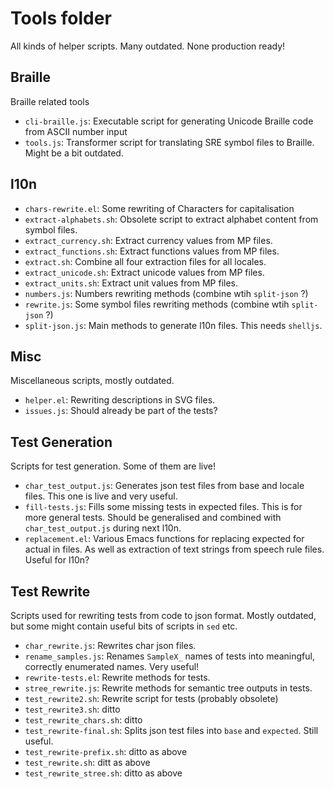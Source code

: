 # Tools folder

All kinds of helper scripts. Many outdated. None production ready!

## Braille

Braille related tools

* `cli-braille.js`: Executable script for generating Unicode Braille code from
  ASCII number input
* `tools.js`: Transformer script for translating SRE symbol files to
  Braille. Might be a bit outdated.


## l10n

* `chars-rewrite.el`: Some rewriting of Characters for capitalisation
* `extract-alphabets.sh`: Obsolete script to extract alphabet content from symbol files.
* `extract_currency.sh`: Extract currency values from MP files.
* `extract_functions.sh`: Extract functions values from MP files.
* `extract.sh`: Combine all four extraction files for all locales.
* `extract_unicode.sh`: Extract unicode values from MP files.
* `extract_units.sh`: Extract unit values from MP files.
* `numbers.js`: Numbers rewriting methods (combine wtih `split-json` ?)
* `rewrite.js`: Some symbol files rewriting methods (combine wtih `split-json` ?)
* `split-json.js`: Main methods to generate l10n files. This needs `shelljs`.


## Misc

Miscellaneous scripts, mostly outdated. 

* `helper.el`: Rewriting descriptions in SVG files.
* `issues.js`: Should already be part of the tests?
 

## Test Generation

Scripts for test generation. Some of them are live!

* `char_test_output.js`: Generates json test files from base and locale
  files. This one is live and very useful.
* `fill-tests.js`: Fills some missing tests in expected files. This is for more
  general tests. Should be generalised and combined with `char_test_output.js`
  during next l10n.
* `replacement.el`: Various Emacs functions for replacing expected for actual in files.
  As well as extraction of text strings from speech rule files. Useful for l10n?



## Test Rewrite

Scripts used for rewriting tests from code to json format. Mostly outdated, but
some might contain useful bits of scripts in `sed` etc.


* `char_rewrite.js`: Rewrites char json files.
* `rename_samples.js`: Renames `SampleX_` names of tests into meaningful,
  correctly enumerated names. Very useful!
* `rewrite-tests.el`: Rewrite methods for tests.
* `stree_rewrite.js`: Rewrite methods for semantic tree outputs in tests.
* `test_rewrite2.sh`: Rewrite script for tests (probably obsolete)
* `test_rewrite3.sh`: ditto
* `test_rewrite_chars.sh`: ditto
* `test_rewrite-final.sh`: Splits json test files into `base` and `expected`. Still useful.
* `test_rewrite-prefix.sh`: ditto as above
* `test_rewrite.sh`: ditt as above
* `test_rewrite_stree.sh`: ditto as above

